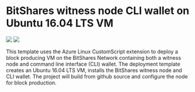 # BitShares witness node CLI wallet on Ubuntu 16.04 LTS VM

<a href="https://portal.azure.com/#create/Microsoft.Template/uri/https%3A%2F%2Fraw.githubusercontent.com%2FryanRfox%2Fazure-quickstart-templates%2Fbts2-witness%2Fbitshares-ubuntu-vm%2Fazuredeploy.json" target="_blank"><img src="http://azuredeploy.net/deploybutton.png"/></a>
<a href="http://armviz.io/#/?load=https%3A%2F%2Fraw.githubusercontent.com%2FryanRfox%2Fazure-quickstart-templates%2Fbts2-witness%2Fbitshares-ubuntu-vm%2Fazuredeploy.json" target="_blank">
    <img src="http://armviz.io/visualizebutton.png"/>
</a>

This template uses the Azure Linux CustomScript extension to deploy a block producing VM on the BitShares Network containing both a witness node and command line interface (CLI) wallet.  The deployment template creates an Ubuntu 16.04 LTS VM, installs the BitShares witness node and CLI wallet.  The project will build from github source and configure the node for block production.